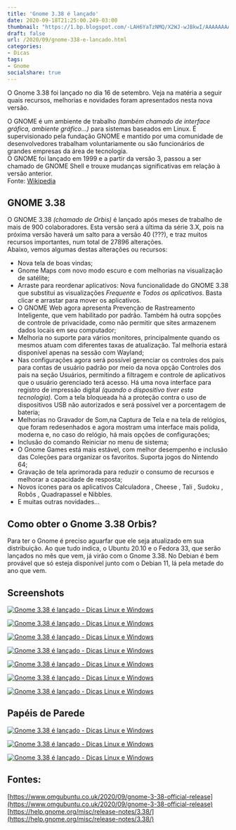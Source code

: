 ```yaml
---
title: 'Gnome 3.38 é lançado'
date: 2020-09-18T21:25:00.249-03:00
thumbnail: "https://1.bp.blogspot.com/-LAH6YaTzNMQ/X2WJ-wJBkwI/AAAAAAAAQGg/-2znIu7KYo80V8IsCbNsC8Nm2dZV-MhYgCNcBGAsYHQ/s0/Gnome_3.38.png"
draft: false
url: /2020/09/gnome-338-e-lancado.html
categories: 
- Dicas
tags:
- Gnome
socialshare: true
---
```


O Gnome 3.38 foi lançado no dia 16 de setembro. Veja na matéria a seguir quais recursos, melhorias e novidades foram apresentados nesta nova versão.


O GNOME é um ambiente de trabalho _(também chamado de interface gráfica, ambiente gráfico...)_ para sistemas baseados em Linux. É supervisionado pela fundação GNOME e mantido por uma comunidade de desenvolvedores trabalham voluntariamente ou são funcionários de grandes empresas da área de tecnologia.  
O GNOME foi lançado em 1999 e a partir da versão 3, passou a ser chamado de GNOME Shell e trouxe mudanças significativas em relação à versão anterior.  
Fonte: [Wikipedia](https://pt.wikipedia.org/wiki/GNOME)  
  

## GNOME 3.38

  
O GNOME 3.38 _(chamado de Orbis)_ é lançado após meses de trabalho de mais de 900 colaboradores. Esta versão será a última da série 3.X, pois na próxima versão haverá um salto para a versão 40 (???), e traz muitos recursos importantes, num total de 27896 alterações.  
Abaixo, vemos algumas destas alterações ou recursos:  

*   Nova tela de boas vindas;
*   Gnome Maps com novo modo escuro e com melhorias na visualização de satélite;
*   Arraste para reordenar aplicativos: Nova funcionalidade do GNOME 3.38 que substitui as visualizações _Frequente_ e _Todos os aplicativos_. Basta clicar e arrastar para mover os aplicativos.
*   O GNOME Web agora apresenta Prevenção de Rastreamento Inteligente, que vem habilitado por padrão. Também há outra sopções de controle de privacidade, como não permitir que sites armazenem dados locais em seu computador;
*   Melhoria no suporte para vários monitores, principalmente quando os mesmos atuam com diferentes taxas de atualização. Tal melhoria estará disponível apenas na sessão com Wayland;
*   Nas configurações agora será possível gerenciar os controles dos pais para contas de usuário padrão por meio da nova opção Controles dos pais na seção Usuários, permitindo a filtragem e controle de aplicativos que o usuário gerenciado terá acesso. Há uma nova interface para registro de impressão digital _(quando o dispositivo tiver esta tecnologia)._ Com a tela bloqueada há a proteção contra o uso de dispositivos USB não autorizados e será possível ver a porcentagem de bateria;
*   Melhorias no Gravador de Som,na Captura de Tela e na tela de relógios, que foram redesenhados e agora mostram uma interface mais polida, moderna e, no caso do relógio, há mais opções de configurações;
*   Inclusão do comando Reiniciar no menu de sistema;
*   O Gnome Games está mais estável, com melhor desempenho e inclusão das Coleções para organizar os favoritos. Suporta jogos do Nintendo 64;
*   Gravação de tela aprimorada para reduzir o consumo de recursos e melhorar a capacidade de resposta;
*   Novos ícones para os aplicativos Calculadora , Cheese , Tali , Sudoku , Robôs , Quadrapassel e Nibbles.
*   E muitas outras novidades...

## Como obter o Gnome 3.38 Orbis?

  
Para ter o Gnome é preciso aguarfar que ele seja atualizado em sua distribuição. Ao que tudo indica, o Ubuntu 20.10 e o Fedora 33, que serão lançados no mês que vem, já virão com o Gnome 3.38. No Debian é bem provável que só esteja disponível junto com o Debian 11, lá pela metade do ano que vem.  
  

## Screenshots

[![Gnome 3.38 é lançado - Dicas Linux e Windows](https://1.bp.blogspot.com/-lPzoEZRmh6c/X2WCtzeuvMI/AAAAAAAAQFc/BMaei9_mmBQWetVPnY6RWOgX5HTSgDeAACNcBGAsYHQ/s600/maps.png "Gnome 3.38 é lançado - Dicas Linux e Windows")](https://1.bp.blogspot.com/-lPzoEZRmh6c/X2WCtzeuvMI/AAAAAAAAQFc/BMaei9_mmBQWetVPnY6RWOgX5HTSgDeAACNcBGAsYHQ/s940/maps.png)

[![Gnome 3.38 é lançado - Dicas Linux e Windows](https://1.bp.blogspot.com/-gZJ_TOopuQI/X2WCu1pRTnI/AAAAAAAAQFg/-1uWQOWhL64j2N2hYMoou29PH5QKJoMwQCNcBGAsYHQ/s600/screenshot-and-sound-recorder.png "Gnome 3.38 é lançado - Dicas Linux e Windows")](https://1.bp.blogspot.com/-gZJ_TOopuQI/X2WCu1pRTnI/AAAAAAAAQFg/-1uWQOWhL64j2N2hYMoou29PH5QKJoMwQCNcBGAsYHQ/s940/screenshot-and-sound-recorder.png)

[![Gnome 3.38 é lançado - Dicas Linux e Windows](https://1.bp.blogspot.com/-JkH-vo7h-GQ/X2WCvctzXjI/AAAAAAAAQFk/esryRRXPwDYwzUJym3QwGQtl92X8ICTCgCNcBGAsYHQ/s600/welcome-tour.png "Gnome 3.38 é lançado - Dicas Linux e Windows")](https://1.bp.blogspot.com/-JkH-vo7h-GQ/X2WCvctzXjI/AAAAAAAAQFk/esryRRXPwDYwzUJym3QwGQtl92X8ICTCgCNcBGAsYHQ/s939/welcome-tour.png)

[![Gnome 3.38 é lançado - Dicas Linux e Windows](https://1.bp.blogspot.com/-V3Cn35-X6f8/X2WCt0Z1fEI/AAAAAAAAQFY/oKTeAJaX9zUQV4RikEfXPR5amRm-_NpnwCNcBGAsYHQ/s600/games-collection.png "Gnome 3.38 é lançado - Dicas Linux e Windows")](https://1.bp.blogspot.com/-V3Cn35-X6f8/X2WCt0Z1fEI/AAAAAAAAQFY/oKTeAJaX9zUQV4RikEfXPR5amRm-_NpnwCNcBGAsYHQ/s940/games-collection.png)

[![Gnome 3.38 é lançado - Dicas Linux e Windows](https://1.bp.blogspot.com/-CvTnqcWMUfU/X2WCtzMA0YI/AAAAAAAAQFw/7N_tjPeGRD0KCtjtqjGYrhhd6tnqKQTQwCPcBGAYYCw/s600/epiphany.png "Gnome 3.38 é lançado - Dicas Linux e Windows")](https://1.bp.blogspot.com/-CvTnqcWMUfU/X2WCtzMA0YI/AAAAAAAAQFw/7N_tjPeGRD0KCtjtqjGYrhhd6tnqKQTQwCPcBGAYYCw/s940/epiphany.png)

[![Gnome 3.38 é lançado - Dicas Linux e Windows](https://1.bp.blogspot.com/-OdOuvhvhEEI/X2WE0SyORxI/AAAAAAAAQGI/VPgdF1wUqEQjQ22pJmV9-ctpKN8fAX4XgCNcBGAsYHQ/s600/gnome-3.38-restart-menu.jpg "Gnome 3.38 é lançado - Dicas Linux e Windows")](https://1.bp.blogspot.com/-OdOuvhvhEEI/X2WE0SyORxI/AAAAAAAAQGI/VPgdF1wUqEQjQ22pJmV9-ctpKN8fAX4XgCNcBGAsYHQ/s1000/gnome-3.38-restart-menu.jpg)

[![Gnome 3.38 é lançado - Dicas Linux e Windows](https://1.bp.blogspot.com/-5Z9KgqJqmvo/X2WEzRN6YxI/AAAAAAAAQGA/IE3JgvLD6MYN8yaqZ6cN-HkbfInkvddwgCNcBGAsYHQ/s600/GNOME-3.38-screenshot-2.jpg "Gnome 3.38 é lançado - Dicas Linux e Windows")](https://1.bp.blogspot.com/-5Z9KgqJqmvo/X2WEzRN6YxI/AAAAAAAAQGA/IE3JgvLD6MYN8yaqZ6cN-HkbfInkvddwgCNcBGAsYHQ/s1920/GNOME-3.38-screenshot-2.jpg)

## Papéis de Parede

[![Gnome 3.38 é lançado - Dicas Linux e Windows](https://1.bp.blogspot.com/-nZX0n0xe2wQ/X2WEzSLDjdI/AAAAAAAAQF8/Qn0Ehm7VmOEgHi8XZkIessFGeIEKAJnawCNcBGAsYHQ/s600/3.38-adwaita-morning-UPDATE.jpg "Gnome 3.38 é lançado - Dicas Linux e Windows")](https://1.bp.blogspot.com/-nZX0n0xe2wQ/X2WEzSLDjdI/AAAAAAAAQF8/Qn0Ehm7VmOEgHi8XZkIessFGeIEKAJnawCNcBGAsYHQ/s1280/3.38-adwaita-morning-UPDATE.jpg)

[![Gnome 3.38 é lançado - Dicas Linux e Windows](https://1.bp.blogspot.com/-esESW4K4Mlk/X2WEzTzNeBI/AAAAAAAAQF4/BW4O-O7_kmQWFf_j1jdw731Qq4ql-X4EgCNcBGAsYHQ/s600/adwaita-day.jpg "Gnome 3.38 é lançado - Dicas Linux e Windows")](https://1.bp.blogspot.com/-esESW4K4Mlk/X2WEzTzNeBI/AAAAAAAAQF4/BW4O-O7_kmQWFf_j1jdw731Qq4ql-X4EgCNcBGAsYHQ/s2560/adwaita-day.jpg)

[![Gnome 3.38 é lançado - Dicas Linux e Windows](https://1.bp.blogspot.com/-bO935RVxbmE/X2WE0aVqA4I/AAAAAAAAQGE/syNrpslpjDQYiipbsxcf1L0TbwmV8x_6gCNcBGAsYHQ/s600/adwaita-night.jpg "Gnome 3.38 é lançado - Dicas Linux e Windows")](https://1.bp.blogspot.com/-bO935RVxbmE/X2WE0aVqA4I/AAAAAAAAQGE/syNrpslpjDQYiipbsxcf1L0TbwmV8x_6gCNcBGAsYHQ/s2560/adwaita-night.jpg)

## Fontes:

[https://www.omgubuntu.co.uk/2020/09/gnome-3-38-official-release](https://www.omgubuntu.co.uk/2020/09/gnome-3-38-official-release)  
[https://help.gnome.org/misc/release-notes/3.38/](https://help.gnome.org/misc/release-notes/3.38/)
